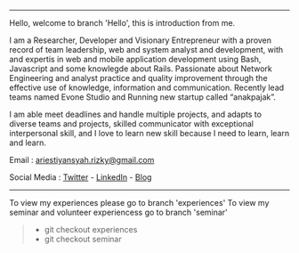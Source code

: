 ----
Hello, welcome to branch 'Hello', this is introduction from me.

I am a Researcher, Developer and Visionary Entrepreneur with a proven record of team leadership, web and system analyst and development, with and expertis in web and mobile application development using Bash, Javascript and some knowlegde about Rails. Passionate about Network Engineering and analyst practice and quality improvement through the effective use of knowledge, information and communication. Recently lead teams named Evone Studio and Running new startup called “anakpajak”.

I am able meet deadlines and handle multiple projects, and adapts to diverse teams and projects, skilled
communicator with exceptional interpersonal skill, and I love to learn new skill because I need to learn,
learn and learn.

Email : <ariestiyansyah.rizky@gmail.com>

Social Media : [Twitter](http://twitter.com/ariestiyansyah) - [LinkedIn](http://linkedin.com/in/ariestiyansyah) - [Blog](http://oonlab.com)

----

To view my experiences please go to branch 'experiences'
To view my seminar and volunteer experiencess go to branch 'seminar'

> *	git checkout experiences
> *	git checkout seminar
